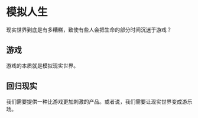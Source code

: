 # 模拟人生

现实世界到底是有多糟糕，致使有些人会把生命的部分时间沉迷于游戏？


## 游戏

游戏的本质就是模拟现实世界。

## 回归现实

我们需要提供一种比游戏更加刺激的产品。或者说，我们需要让现实世界变成游乐场。